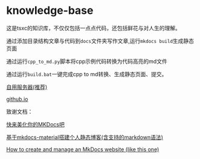 # knowledge-base

这是tsxc的知识库，不仅仅包括一点点代码，还包括鲜花与对人生的理解。

通过添加目录结构文章与代码到`docs`文件夹写作文章,运行`mkdocs build`生成静态页面

通过运行`cpp_to_md.py`脚本将cpp示例代码转换为代码高亮的md文件

通过运行`build.bat`一键完成cpp to md转换、生成静态页面、提交。

[自用服务器(推荐)](http://4-6.tpddns.cn:6000/)

[github.io](https://tsxc-github.github.io/knowledge-base/)

致谢文档：

[快来美化你的MKDocs吧](https://juejin.cn/post/7066641709198737416)

[基于mkdocs-material搭建个人静态博客(含支持的markdown语法)](https://cyent.github.io/markdown-with-mkdocs-material/syntax/math_main/)

[How to create and manage an MkDocs website (like this one)](https://abpcomputing.web.cern.ch/guides/mkdocs_site/#adding-support-for-latex)
